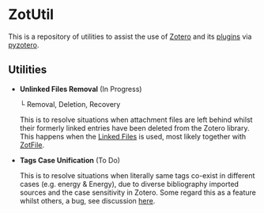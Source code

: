 # ZotUtil

This is a repository of utilities to assist the use of [Zotero](https://www.zotero.org) and its [plugins](https://www.zotero.org/support/plugins) via [pyzotero](https://github.com/urschrei/pyzotero).

## Utilities

- **Unlinked Files Removal** (In Progress)

    └ Removal, Deletion, Recovery

    This is to resolve situations when attachment files are left behind whilst their formerly linked entries have been deleted from the Zotero library. This happens when the [Linked Files](https://www.zotero.org/support/attaching_files#stored_files_and_linked_files) is used, most likely together with [ZotFile](https://github.com/jlegewie/zotfile).

- **Tags Case Unification** (To Do)

    This is to resolve situations when literally same tags co-exist in different cases (e.g. energy & Energy), due to diverse bibliography imported sources and the case sensitivity in Zotero. Some regard this as a feature whilst others, a bug, see discussion [here](https://forums.zotero.org/discussion/comment/317212).
